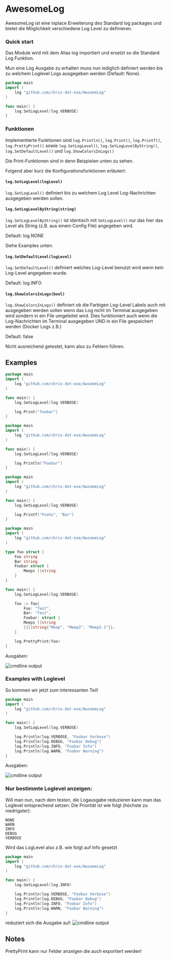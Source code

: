# AwesomeLog

AwesomeLog ist eine inplace Erweiterung des Standard log packages und bietet die Möglichkeit verschiedene Log Level zu definieren.

### Quick start
Das Module wird mit dem Alias log importiert und ersetzt so die Standard Log Funktion.

Mun eine Log Ausgabe zu erhalten muss nun lediglich definiert werden bis zu welchem Loglevel Logs ausgegeben werden (Default: None).

```go
package main
import (
    log "github.com/chris-dot-exe/AwsomeLog"
)

func main() {
    log.SetLogLevel(log.VERBOSE)
}
``` 

### Funktionen

Implementierte Funktionen sind `log.Println()`, `log.Print()`, `log.Printf()`, `log.PrettyPrint()` sowie
`log.SetLogLevel()`, `log.SetLogLevelByString()`, `log.SetDefaultLevel()` und `log.ShowColorsInLogs()`

Die Print-Funktionen sind in denn Beispielen unten zu sehen.

Folgend aber kurz die Konfigurationsfunktionen erläutert:
#### `log.SetLogLevel(logLevel)`
`log.SetLogLevel()` definiert bis zu welchem Log Level Log-Nachrichten ausgegeben werden sollen.

#### `log.SetLogLevelByString(string)`
`log.SetLogLevelByString()` ist identisch mit `SetLogLevel()` nur das hier das Level als String (z.B. aus einem Config File) angegeben wird.

Default: log.NONE

Siehe Examples unten.

#### `log.SetDefaultLevel(logLevel)`
`log.SetDefaultLevel()` definiert welches Log-Level benutzt wird wenn kein Log-Level angegeben wurde.

Default: log.INFO

#### `log.ShowColorsInLogs(bool)`
`log.ShowColorsInLogs()` definiert ob die Farbigen Log-Level Labels auch mit ausgegeben werden sollen wenn das Log nicht im Terminal ausgegeben wird sondern in ein File umgeleitet wird.
Dies funktioniert auch wenn die Log-Nachrichten im Terminal ausgegeben UND in ein File gespeichert werden (Docker Logs z.B.)

Default: false

Nicht ausreichend getestet, kann also zu Fehlern führen.

## Examples
```go
package main
import (
    log "github.com/chris-dot-exe/AwsomeLog"
)

func main() {
    log.SetLogLevel(log.VERBOSE)

    log.Print("foobar")
}
```

```go
package main
import (
    log "github.com/chris-dot-exe/AwsomeLog"
)

func main() {
    log.SetLogLevel(log.VERBOSE)

    log.Println("Foobar")
}
```

```go
package main
import (
    log "github.com/chris-dot-exe/AwsomeLog"
)

func main() {
    log.SetLogLevel(log.VERBOSE)

    log.Printf("Foo%s", "Bar")
}
```

```go
package main
import (
    log "github.com/chris-dot-exe/AwsomeLog"
)

type foo struct {
	Foo string
	Bar string
	Foobar struct {
		Meeps []string
	}
}

func main() {
    log.SetLogLevel(log.VERBOSE)

    foo := foo{
		Foo: "Test",
		Bar: "Test",
		Foobar: struct {
    	Meeps []string
		}{[]string{"Meep", "Meep2", "Meep2.1"}},
	}

    log.PrettyPrint(foo)
}
```

Ausgaben:

![cmdline output](https://user-images.githubusercontent.com/49272981/80649110-b3297e80-8a71-11ea-9779-d359da872d75.png)



### Examples with Loglevel
So kommen wir jetzt zum interessanten Teil!

```go
package main
import (
    log "github.com/chris-dot-exe/AwsomeLog"
)

func main() {
    log.SetLogLevel(log.VERBOSE)

    log.Println(log.VERBOSE, "Foobar Verbose")
    log.Println(log.DEBUG, "Foobar Debug")
    log.Println(log.INFO, "Foobar Info")
    log.Println(log.WARN, "Foobar Warning")
}
```
Ausgaben:

![cmdline output](https://user-images.githubusercontent.com/49272981/80649108-b290e800-8a71-11ea-8463-595e9de9f171.png)

### Nur bestimmte Loglevel anzeigen:
Will man nun, nach dem testen, die Logausgabe reduzieren kann man das Loglevel entsprechend setzen:
Die Priorität ist wie folgt (höchste zu niedrigster):
```
NONE
WARN
INFO
DEBUG
VERBOSE
```

Wird das LogLevel also z.B. wie folgt auf Info gesetzt
```go
package main
import (
    log "github.com/chris-dot-exe/AwsomeLog"
)

func main() {
    log.SetLogLevel(log.INFO)

    log.Println(log.VERBOSE, "Foobar Verbose")
    log.Println(log.DEBUG, "Foobar Debug")
    log.Println(log.INFO, "Foobar Info")
    log.Println(log.WARN, "Foobar Warning")
}
```
reduziert sich die Ausgabe auf:
![cmdline output](https://user-images.githubusercontent.com/49272981/80649104-b1f85180-8a71-11ea-9c72-d98ed825a6b4.png)


## Notes
PrettyPrint kann nur Felder anzeigen die auch exportiert werden!
